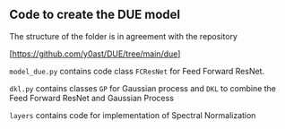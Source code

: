 ## Code to create the DUE model

The structure of the folder is in agreement with the repository

[https://github.com/y0ast/DUE/tree/main/due] 

`model_due.py` contains code class `FCResNet` for Feed Forward ResNet.

`dkl.py` contains classes `GP` for Gaussian process and `DKL` to combine the Feed Forward ResNet and Gaussian Process

`layers` contains code for implementation of Spectral Normalization

